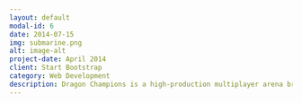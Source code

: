 ```yaml
---
layout: default
modal-id: 6
date: 2014-07-15
img: submarine.png
alt: image-alt
project-date: April 2014
client: Start Bootstrap
category: Web Development
description: Dragon Champions is a high-production multiplayer arena brawler game, with a vast array of characters that has gained a dedicated fan base since its inception. As a team member who began collaboration after the publication of the game, I mostly supported the project by adding minor features and fixing bugs but I got a chance to research the team’s approach to client-server communication and general system architecture..
---
```

